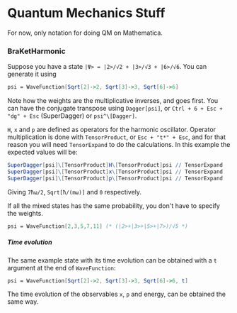 # Quantum Mechanics Stuff

For now, only notation for doing QM on Mathematica.

### BraKetHarmonic

Suppose you have a state `|Ψ> = |2>/√2 + |3>/√3 + |6>/√6`. You can generate it using 
```mathematica
psi = WaveFunction[Sqrt[2]->2, Sqrt[3]->3, Sqrt[6]->6]
```
Note how the weights are the multiplicative inverses, and goes first. 
You can have the conjugate transpose using `Dagger[psi]`, or `Ctrl + 6 + Esc + "dg" + Esc` (SuperDagger) or `psi^\[Dagger]`. 

`H`, `x` and `p` are defined as operators for the harmonic oscillator. Operator multiplication is done with `TensorProduct`, or `Esc + "t*" + Esc`, 
and for that reason you will need `TensorExpand` to do the calculations. In this example the expected values will be:
```mathematica
SuperDagger[psi]\[TensorProduct]H\[TensorProduct]psi // TensorExpand
SuperDagger[psi]\[TensorProduct]x\[TensorProduct]psi // TensorExpand
SuperDagger[psi]\[TensorProduct]p\[TensorProduct]psi // TensorExpand
```
Giving `7ħω/2`, `Sqrt[ħ/(mω)]` and `0` respectively.

If all the mixed states has the same probability, you don't have to specify the weights.
```mathematica
psi = WaveFunction[2,3,5,7,11] (* (|2>+|3>+|5>+|7>)/√5 *)
```

##### Time evolution

The same example state with its time evolution can be obtained with a `t` argument at the end of `WaveFunction`:
```mathematica
psi = WaveFunction[Sqrt[2]->2, Sqrt[3]->3, Sqrt[6]->6, t]
```

The time evolution of the observables `x`, `p` and energy, can be obtained the same way.

